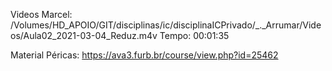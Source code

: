 Videos Marcel:
/Volumes/HD_APOIO/GIT/disciplinas/ic/disciplinaICPrivado/_._Arrumar/Videos/Aula02_2021-03-04_Reduz.m4v
  Tempo: 00:01:35

Material Péricas:
https://ava3.furb.br/course/view.php?id=25462

